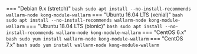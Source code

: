=== "Debian 9.x (stretch)"
    ``` bash
    sudo apt install --no-install-recommends wallarm-node kong-module-wallarm
    ```
=== "Ubuntu 16.04 LTS (xenial)"
    ``` bash
    sudo apt install --no-install-recommends wallarm-node kong-module-wallarm
    ```
=== "Ubuntu 18.04 LTS (bionic)"
    ``` bash
    sudo apt install --no-install-recommends wallarm-node kong-module-wallarm
    ```
=== "CentOS 6.x"
    ``` bash
    sudo yum install wallarm-node kong-module-wallarm
    ```
=== "CentOS 7.x"
    ``` bash
    sudo yum install wallarm-node kong-module-wallarm
    ```
